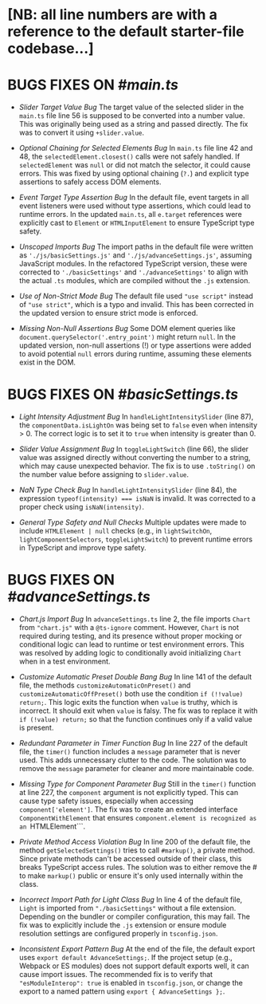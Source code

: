 # [NB: all line numbers are with a reference to the default starter-file codebase...]

# BUGS FIXES ON _#main.ts_

- _Slider Target Value Bug_
  The target value of the selected slider in the `main.ts` file line 56 is supposed to be converted into a number value. This was originally being used as a string and passed directly. The fix was to convert it using `+slider.value`.

- _Optional Chaining for Selected Elements Bug_
  In `main.ts` file line 42 and 48, the `selectedElement.closest()` calls were not safely handled. If `selectedElement` was `null` or did not match the selector, it could cause errors. This was fixed by using optional chaining (`?.`) and explicit type assertions to safely access DOM elements.

- _Event Target Type Assertion Bug_
  In the default file, event targets in all event listeners were used without type assertions, which could lead to runtime errors. In the updated `main.ts`, all `e.target` references were explicitly cast to `Element` or `HTMLInputElement` to ensure TypeScript type safety.

- _Unscoped Imports Bug_
  The import paths in the default file were written as `'./js/basicSettings.js'` and `'./js/advanceSettings.js'`, assuming JavaScript modules. In the refactored TypeScript version, these were corrected to `'./basicSettings'` and `'./advanceSettings'` to align with the actual `.ts` modules, which are compiled without the `.js` extension.

- _Use of Non-Strict Mode Bug_
  The default file used `"use script"` instead of `"use strict"`, which is a typo and invalid. This has been corrected in the updated version to ensure strict mode is enforced.

- _Missing Non-Null Assertions Bug_
  Some DOM element queries like `document.querySelector('.entry_point')` might return `null`. In the updated version, non-null assertions (!) or type assertions were added to avoid potential `null` errors during runtime, assuming these elements exist in the DOM.

# BUGS FIXES ON _#basicSettings.ts_

- _Light Intensity Adjustment Bug_
  In `handleLightIntensitySlider` (line 87), the `componentData.isLightOn` was being set to `false` even when intensity > 0. The correct logic is to set it to `true` when intensity is greater than 0.

- _Slider Value Assignment Bug_
  In `toggleLightSwitch` (line 66), the slider value was assigned directly without converting the number to a string, which may cause unexpected behavior. The fix is to use `.toString()` on the number value before assigning to `slider.value`.

- _NaN Type Check Bug_
  In `handleLightIntensitySlider` (line 84), the expression `typeof(intensity) === isNaN` is invalid. It was corrected to a proper check using `isNaN(intensity)`.

- _General Type Safety and Null Checks_
  Multiple updates were made to include `HTMLElement | null` checks (e.g., in `lightSwitchOn`, `lightComponentSelectors`, `toggleLightSwitch`) to prevent runtime errors in TypeScript and improve type safety.

# BUGS FIXES ON _#advanceSettings.ts_

- _Chart.js Import Bug_
  In `advanceSettings.ts` line 2, the file imports `Chart` from `"chart.js"` with a `@ts-ignore` comment. However, `Chart` is not required during testing, and its presence without proper mocking or conditional logic can lead to runtime or test environment errors. This was resolved by adding logic to conditionally avoid initializing `Chart` when in a test environment.

- _Customize Automatic Preset Double Bang Bug_
  In line 141 of the default file, the methods `customizeAutomaticOnPreset()` and `customizeAutomaticOffPreset()` both use the condition `if (!!value) return;`. This logic exits the function when `value` is truthy, which is incorrect. It should exit when `value` is falsy. The fix was to replace it with `if (!value) return;` so that the function continues only if a valid value is present.

- _Redundant Parameter in Timer Function Bug_
  In line 227 of the default file, the `timer()` function includes a `message` parameter that is never used. This adds unnecessary clutter to the code. The solution was to remove the `message` parameter for cleaner and more maintainable code.

- _Missing Type for Component Parameter Bug_
  Still in the `timer()` function at line 227, the `component` argument is not explicitly typed. This can cause type safety issues, especially when accessing `component['element']`. The fix was to create an extended interface `ComponentWithElement` that ensures `component.element is recognized as an `HTMLElement```.

- _Private Method Access Violation Bug_
  In line 200 of the default file, the method `getSelectedSettings()` tries to call `#markup()`, a private method. Since private methods can't be accessed outside of their class, this breaks TypeScript access rules. The solution was to either remove the # to make `markup()` public or ensure it's only used internally within the class.

- _Incorrect Import Path for Light Class Bug_
  In line 4 of the default file, `Light` is imported from `"./basicSettings"` without a file extension. Depending on the bundler or compiler configuration, this may fail. The fix was to explicitly include the `.js` extension or ensure module resolution settings are configured properly in `tsconfig.json`.

- _Inconsistent Export Pattern Bug_
  At the end of the file, the default export uses `export default AdvanceSettings;`. If the project setup (e.g., Webpack or ES modules) does not support default exports well, it can cause import issues. The recommended fix is to verify that `"esModuleInterop": true` is enabled in `tsconfig.json`, or change the export to a named pattern using `export { AdvanceSettings };`.
